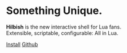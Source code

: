 [//]: <>

<!-- hugo (prob goldmark) is funny; the html wont work if its the first thing -->
<h1 class="fw-light">Something Unique.</h1>

**Hilbish** is the new interactive shell for Lua fans.  
Extensible, scriptable, configurable: All in Lua.

<a href="install" class="btn btn-primary">Install</a>
<a href="https://github.com/Rosettea/Hilbish" class="btn btn-secondary" target="_blank">Github</a>

